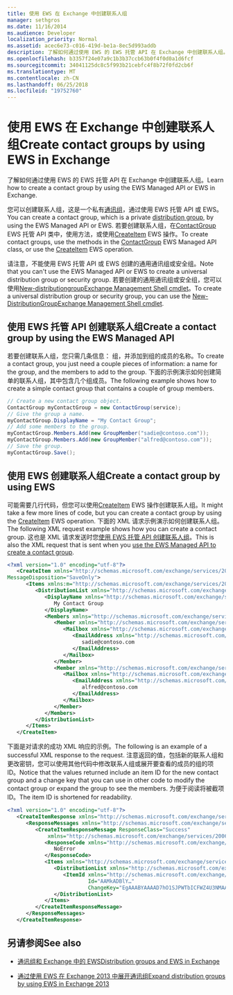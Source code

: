 ```yaml
---
title: 使用 EWS 在 Exchange 中创建联系人组
manager: sethgros
ms.date: 11/16/2014
ms.audience: Developer
localization_priority: Normal
ms.assetid: acec6e73-c016-419d-be1a-8ec5d993addb
description: 了解如何通过使用 EWS 的 EWS 托管 API 在 Exchange 中创建联系人组。
ms.openlocfilehash: b3357f24e07a9c1b3b37ccb63b0f4f0d0a1d6fcf
ms.sourcegitcommit: 34041125dc8c5f993b21cebfc4f8b72f0fd2cb6f
ms.translationtype: MT
ms.contentlocale: zh-CN
ms.lasthandoff: 06/25/2018
ms.locfileid: "19752760"
---
```

# <a name="create-contact-groups-by-using-ews-in-exchange"></a><span data-ttu-id="fc2d8-103">使用 EWS 在 Exchange 中创建联系人组</span><span class="sxs-lookup"><span data-stu-id="fc2d8-103">Create contact groups by using EWS in Exchange</span></span>

<span data-ttu-id="fc2d8-104">了解如何通过使用 EWS 的 EWS 托管 API 在 Exchange 中创建联系人组。</span><span class="sxs-lookup"><span data-stu-id="fc2d8-104">Learn how to create a contact group by using the EWS Managed API or EWS in Exchange.</span></span>
  
<span data-ttu-id="fc2d8-105">您可以创建联系人组，这是一个私有[通讯组](distribution-groups-and-ews-in-exchange.md)，通过使用 EWS 托管 API 或 EWS。</span><span class="sxs-lookup"><span data-stu-id="fc2d8-105">You can create a contact group, which is a private [distribution group](distribution-groups-and-ews-in-exchange.md), by using the EWS Managed API or EWS.</span></span> <span data-ttu-id="fc2d8-106">若要创建联系人组，在[ContactGroup](http://msdn.microsoft.com/zh-cn/library/office/microsoft.exchange.webservices.data.contactgroup%28v=exchg.80%29.aspx) EWS 托管 API 类中，使用方法，或使用[CreateItem](http://msdn.microsoft.com/library/78a52120-f1d0-4ed7-8748-436e554f75b6%28Office.15%29.aspx) EWS 操作。</span><span class="sxs-lookup"><span data-stu-id="fc2d8-106">To create contact groups, use the methods in the [ContactGroup](http://msdn.microsoft.com/zh-cn/library/office/microsoft.exchange.webservices.data.contactgroup%28v=exchg.80%29.aspx) EWS Managed API class, or use the [CreateItem](http://msdn.microsoft.com/library/78a52120-f1d0-4ed7-8748-436e554f75b6%28Office.15%29.aspx) EWS operation.</span></span> 
  
<span data-ttu-id="fc2d8-107">请注意，不能使用 EWS 托管 API 或 EWS 创建的通用通讯组或安全组。</span><span class="sxs-lookup"><span data-stu-id="fc2d8-107">Note that you can't use the EWS Managed API or EWS to create a universal distribution group or security group.</span></span> <span data-ttu-id="fc2d8-108">若要创建的通用通讯组或安全组，您可以使用[New-distributiongroup](http://technet.microsoft.com/zh-cn/library/aa998856%28v=exchg.150%29.aspx)[Exchange Management Shell cmdlet](http://msdn.microsoft.com/zh-cn/library/ff326159%28v=exchg.140%29.aspx)。</span><span class="sxs-lookup"><span data-stu-id="fc2d8-108">To create a universal distribution group or security group, you can use the [New-DistributionGroup](http://technet.microsoft.com/zh-cn/library/aa998856%28v=exchg.150%29.aspx)[Exchange Management Shell cmdlet](http://msdn.microsoft.com/zh-cn/library/ff326159%28v=exchg.140%29.aspx).</span></span> 
  
## <a name="create-a-contact-group-by-using-the-ews-managed-api"></a><span data-ttu-id="fc2d8-109">使用 EWS 托管 API 创建联系人组</span><span class="sxs-lookup"><span data-stu-id="fc2d8-109">Create a contact group by using the EWS Managed API</span></span>
<span data-ttu-id="fc2d8-110"><a name="bk_EWSMA"> </a></span><span class="sxs-lookup"><span data-stu-id="fc2d8-110"></span></span>

<span data-ttu-id="fc2d8-111">若要创建联系人组，您只需几条信息： 组，并添加到组的成员的名称。</span><span class="sxs-lookup"><span data-stu-id="fc2d8-111">To create a contact group, you just need a couple pieces of information: a name for the group, and the members to add to the group.</span></span> <span data-ttu-id="fc2d8-112">下面的示例演示如何创建简单的联系人组，其中包含几个组成员。</span><span class="sxs-lookup"><span data-stu-id="fc2d8-112">The following example shows how to create a simple contact group that contains a couple of group members.</span></span>
  
```cs
// Create a new contact group object.
ContactGroup myContactGroup = new ContactGroup(service);
// Give the group a name.
myContactGroup.DisplayName = "My Contact Group";
// Add some members to the group.
myContactGroup.Members.Add(new GroupMember("sadie@contoso.com"));
myContactGroup.Members.Add(new GroupMember("alfred@contoso.com"));
// Save the group.
myContactGroup.Save();

```

## <a name="create-a-contact-group-by-using-ews"></a><span data-ttu-id="fc2d8-113">使用 EWS 创建联系人组</span><span class="sxs-lookup"><span data-stu-id="fc2d8-113">Create a contact group by using EWS</span></span>
<span data-ttu-id="fc2d8-114"><a name="bk_EWSMA"> </a></span><span class="sxs-lookup"><span data-stu-id="fc2d8-114"></span></span>

<span data-ttu-id="fc2d8-115">可能需要几行代码，但您可以使用[CreateItem](http://msdn.microsoft.com/library/78a52120-f1d0-4ed7-8748-436e554f75b6%28Office.15%29.aspx) EWS 操作创建联系人组。</span><span class="sxs-lookup"><span data-stu-id="fc2d8-115">It might take a few more lines of code, but you can create a contact group by using the [CreateItem](http://msdn.microsoft.com/library/78a52120-f1d0-4ed7-8748-436e554f75b6%28Office.15%29.aspx) EWS operation.</span></span> <span data-ttu-id="fc2d8-116">下面的 XML 请求示例演示如何创建联系人组。</span><span class="sxs-lookup"><span data-stu-id="fc2d8-116">The following XML request example shows how you can create a contact group.</span></span> <span data-ttu-id="fc2d8-117">这也是 XML 请求发送时您[使用 EWS 托管 API 创建联系人组](#bk_EWSMA)。</span><span class="sxs-lookup"><span data-stu-id="fc2d8-117">This is also the XML request that is sent when you [use the EWS Managed API to create a contact group](#bk_EWSMA).</span></span>
  
```XML
<?xml version="1.0" encoding="utf-8"?>
   <CreateItem xmlns="http://schemas.microsoft.com/exchange/services/2006/messages" 
MessageDisposition="SaveOnly">
      <Items xmlns:m="http://schemas.microsoft.com/exchange/services/2006/messages">
         <DistributionList xmlns="http://schemas.microsoft.com/exchange/services/2006/types">
            <DisplayName xmlns="http://schemas.microsoft.com/exchange/services/2006/types">
               My Contact Group
            </DisplayName>
            <Members xmlns="http://schemas.microsoft.com/exchange/services/2006/types">
               <Member xmlns="http://schemas.microsoft.com/exchange/services/2006/types">
                  <Mailbox xmlns="http://schemas.microsoft.com/exchange/services/2006/types">
                     <EmailAddress xmlns="http://schemas.microsoft.com/exchange/services/2006/types">
                        sadie@contoso.com
                     </EmailAddress>
                  </Mailbox>
               </Member>
               <Member xmlns="http://schemas.microsoft.com/exchange/services/2006/types">
                  <Mailbox xmlns="http://schemas.microsoft.com/exchange/services/2006/types">
                     <EmailAddress xmlns="http://schemas.microsoft.com/exchange/services/2006/types">
                        alfred@contoso.com
                     </EmailAddress>
                  </Mailbox>
               </Member>
            </Members>
         </DistributionList>
      </Items>
   </CreateItem>
```

<span data-ttu-id="fc2d8-118">下面是对请求的成功 XML 响应的示例。</span><span class="sxs-lookup"><span data-stu-id="fc2d8-118">The following is an example of a successful XML response to the request.</span></span> <span data-ttu-id="fc2d8-119">注意返回的值，包括新的联系人组和更改密钥，您可以使用其他代码中修改联系人组或展开要查看的成员的组的项 ID。</span><span class="sxs-lookup"><span data-stu-id="fc2d8-119">Notice that the values returned include an item ID for the new contact group and a change key that you can use in other code to modify the contact group or expand the group to see the members.</span></span> <span data-ttu-id="fc2d8-120">为便于阅读将被截项 ID。</span><span class="sxs-lookup"><span data-stu-id="fc2d8-120">The item ID is shortened for readability.</span></span>
  
```XML
<?xml version="1.0" encoding="utf-8"?>
   <CreateItemResponse xmlns="http://schemas.microsoft.com/exchange/services/2006/messages">
      <ResponseMessages xmlns="http://schemas.microsoft.com/exchange/services/2006/messages">
         <CreateItemResponseMessage ResponseClass="Success" 
             xmlns="http://schemas.microsoft.com/exchange/services/2006/messages">
            <ResponseCode xmlns="http://schemas.microsoft.com/exchange/services/2006/messages">
               NoError
            </ResponseCode>
            <Items xmlns="http://schemas.microsoft.com/exchange/services/2006/messages">
               <DistributionList xmlns="http://schemas.microsoft.com/exchange/services/2006/types">
                  <ItemId xmlns="http://schemas.microsoft.com/exchange/services/2006/types" 
                          Id="AAMkADBlY…" 
                          ChangeKey="EgAAABYAAAAD7hO1SJPWTbICFWZ4U3NMAABXzQiK" />
               </DistributionList>
            </Items>
         </CreateItemResponseMessage>
      </ResponseMessages>
   </CreateItemResponse>
```

## <a name="see-also"></a><span data-ttu-id="fc2d8-121">另请参阅</span><span class="sxs-lookup"><span data-stu-id="fc2d8-121">See also</span></span>


- [<span data-ttu-id="fc2d8-122">通讯组和 Exchange 中的 EWS</span><span class="sxs-lookup"><span data-stu-id="fc2d8-122">Distribution groups and EWS in Exchange</span></span>](distribution-groups-and-ews-in-exchange.md)
    
- [<span data-ttu-id="fc2d8-123">通过使用 EWS 在 Exchange 2013 中展开通讯组</span><span class="sxs-lookup"><span data-stu-id="fc2d8-123">Expand distribution groups by using EWS in Exchange 2013</span></span>](how-to-expand-distribution-groups-by-using-ews-in-exchange-2013.md)
    

